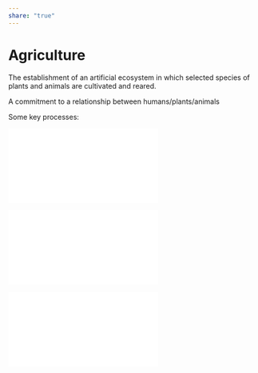 ```yaml
---  
share: "true"  
---  
```

# Agriculture  
  
The establishment of an artificial ecosystem in which selected species of plants and animals are cultivated and reared.  
  
A commitment to a relationship between humans/plants/animals  
  
Some key processes:  
  
![Domestication](./Domestication.md)  
  
![Cultivation](./Cultivation.md)  
  
![Herding](./Herding.md)  
  
  
  
  
